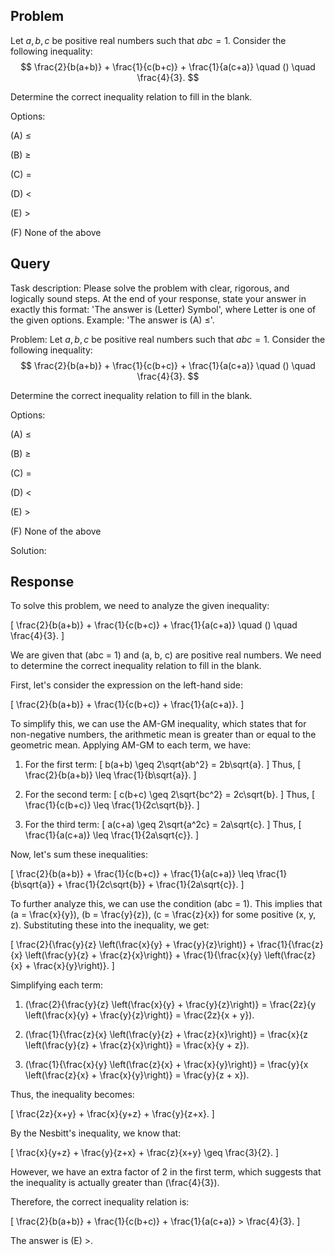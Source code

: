 ## Problem

Let $a, b, c$ be positive real numbers such that $abc = 1$. Consider the following inequality:
$$
\frac{2}{b(a+b)} + \frac{1}{c(b+c)} + \frac{1}{a(c+a)} \quad () \quad \frac{4}{3}.
$$

Determine the correct inequality relation to fill in the blank.

Options:

(A) $\leq$ 

(B) $\geq$

(C) $=$ 

(D) $<$

(E) $>$

(F) None of the above

## Query

Task description: Please solve the problem with clear, rigorous, and logically sound steps. At the end of your response, state your answer in exactly this format: 'The answer is (Letter) Symbol', where Letter is one of the given options. Example: 'The answer is (A) $\leq$'.

Problem: Let $a, b, c$ be positive real numbers such that $abc = 1$. Consider the following inequality:
$$
\frac{2}{b(a+b)} + \frac{1}{c(b+c)} + \frac{1}{a(c+a)} \quad () \quad \frac{4}{3}.
$$

Determine the correct inequality relation to fill in the blank.

Options:

(A) $\leq$ 

(B) $\geq$

(C) $=$ 

(D) $<$

(E) $>$

(F) None of the above

Solution:

## Response

To solve this problem, we need to analyze the given inequality:

\[
\frac{2}{b(a+b)} + \frac{1}{c(b+c)} + \frac{1}{a(c+a)} \quad () \quad \frac{4}{3}.
\]

We are given that \(abc = 1\) and \(a, b, c\) are positive real numbers. We need to determine the correct inequality relation to fill in the blank.

First, let's consider the expression on the left-hand side:

\[
\frac{2}{b(a+b)} + \frac{1}{c(b+c)} + \frac{1}{a(c+a)}.
\]

To simplify this, we can use the AM-GM inequality, which states that for non-negative numbers, the arithmetic mean is greater than or equal to the geometric mean. Applying AM-GM to each term, we have:

1. For the first term:
   \[
   b(a+b) \geq 2\sqrt{ab^2} = 2b\sqrt{a}.
   \]
   Thus,
   \[
   \frac{2}{b(a+b)} \leq \frac{1}{b\sqrt{a}}.
   \]

2. For the second term:
   \[
   c(b+c) \geq 2\sqrt{bc^2} = 2c\sqrt{b}.
   \]
   Thus,
   \[
   \frac{1}{c(b+c)} \leq \frac{1}{2c\sqrt{b}}.
   \]

3. For the third term:
   \[
   a(c+a) \geq 2\sqrt{a^2c} = 2a\sqrt{c}.
   \]
   Thus,
   \[
   \frac{1}{a(c+a)} \leq \frac{1}{2a\sqrt{c}}.
   \]

Now, let's sum these inequalities:

\[
\frac{2}{b(a+b)} + \frac{1}{c(b+c)} + \frac{1}{a(c+a)} \leq \frac{1}{b\sqrt{a}} + \frac{1}{2c\sqrt{b}} + \frac{1}{2a\sqrt{c}}.
\]

To further analyze this, we can use the condition \(abc = 1\). This implies that \(a = \frac{x}{y}\), \(b = \frac{y}{z}\), \(c = \frac{z}{x}\) for some positive \(x, y, z\). Substituting these into the inequality, we get:

\[
\frac{2}{\frac{y}{z} \left(\frac{x}{y} + \frac{y}{z}\right)} + \frac{1}{\frac{z}{x} \left(\frac{y}{z} + \frac{z}{x}\right)} + \frac{1}{\frac{x}{y} \left(\frac{z}{x} + \frac{x}{y}\right)}.
\]

Simplifying each term:

1. \(\frac{2}{\frac{y}{z} \left(\frac{x}{y} + \frac{y}{z}\right)} = \frac{2z}{y \left(\frac{x}{y} + \frac{y}{z}\right)} = \frac{2z}{x + y}\).

2. \(\frac{1}{\frac{z}{x} \left(\frac{y}{z} + \frac{z}{x}\right)} = \frac{x}{z \left(\frac{y}{z} + \frac{z}{x}\right)} = \frac{x}{y + z}\).

3. \(\frac{1}{\frac{x}{y} \left(\frac{z}{x} + \frac{x}{y}\right)} = \frac{y}{x \left(\frac{z}{x} + \frac{x}{y}\right)} = \frac{y}{z + x}\).

Thus, the inequality becomes:

\[
\frac{2z}{x+y} + \frac{x}{y+z} + \frac{y}{z+x}.
\]

By the Nesbitt's inequality, we know that:

\[
\frac{x}{y+z} + \frac{y}{z+x} + \frac{z}{x+y} \geq \frac{3}{2}.
\]

However, we have an extra factor of 2 in the first term, which suggests that the inequality is actually greater than \(\frac{4}{3}\).

Therefore, the correct inequality relation is:

\[
\frac{2}{b(a+b)} + \frac{1}{c(b+c)} + \frac{1}{a(c+a)} > \frac{4}{3}.
\]

The answer is (E) $>$.